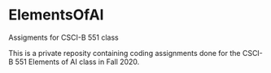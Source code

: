 # ElementsOfAI
Assigments for CSCI-B 551 class


This is a private reposity containing coding assignments done for the CSCI-B 551 Elements of AI class in Fall 2020.
